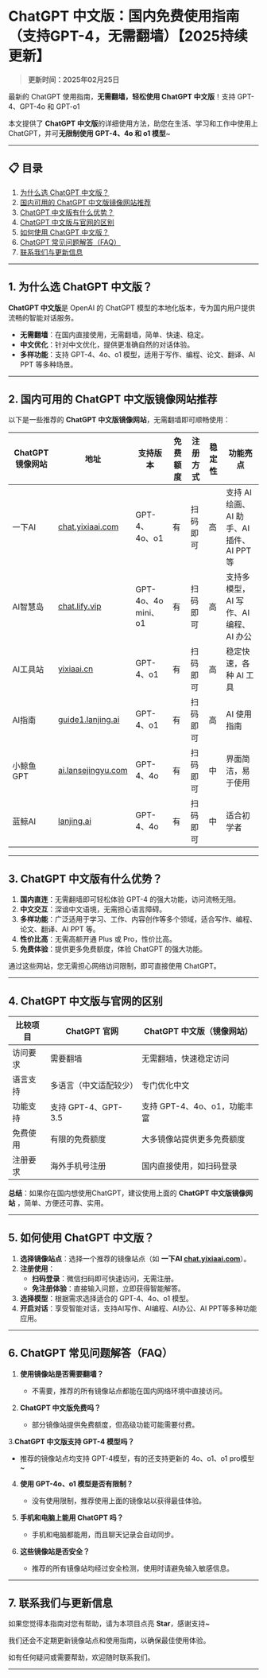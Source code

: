 # ChatGPT 中文版：国内免费使用指南（支持GPT-4，无需翻墙）【2025持续更新】

> **更新时间：2025年02月25日** 

最新的 ChatGPT 使用指南，**无需翻墙，轻松使用 ChatGPT 中文版**！支持 GPT-4、GPT-4o 和 GPT-o1

本文提供了 **ChatGPT 中文版**的详细使用方法，助您在生活、学习和工作中使用上 ChatGPT，并可**无限制使用 GPT-4、4o 和 o1 模型**~

---

## 📋 目录

1. [为什么选 ChatGPT 中文版？](#1-为什么选-chatgpt中文版)
2. [国内可用的 ChatGPT 中文版镜像网站推荐](#2-国内可用的-chatgpt中文版镜像网站推荐)
3. [ChatGPT 中文版有什么优势？](#3-chatgpt-中文版有什么优势)
4. [ChatGPT 中文版与官网的区别](#4-chatgpt-中文版与官网的区别)
5. [如何使用 ChatGPT 中文版？](#5-如何使用-chatgpt-中文版)
6. [ChatGPT 常见问题解答（FAQ）](#6-chatgpt-常见问题解答-faq)
7. [联系我们与更新信息](#7-联系我们与更新信息)

---

## 1. 为什么选 ChatGPT 中文版？

**ChatGPT 中文版**是 OpenAI 的 ChatGPT 模型的本地化版本，专为国内用户提供流畅的智能对话服务。

- **无需翻墙**：在国内直接使用，无需翻墙，简单、快速、稳定。
- **中文优化**：针对中文优化，提供更准确自然的对话体验。
- **多样功能**：支持 GPT-4、4o、o1 模型，适用于写作、编程、论文、翻译、AI PPT 等多种场景。

---

## 2. 国内可用的 ChatGPT 中文版镜像网站推荐

以下是一些推荐的 **ChatGPT 中文版镜像网站**，无需翻墙即可顺畅使用：

| ChatGPT 镜像网站        | 地址                             | 支持版本           | 免费额度 | 注册方式           | 稳定性  | 功能亮点                |
|-------------------------|----------------------------------|--------------------|----------|--------------------|---------|-------------------------|
| 一下AI                  | [chat.yixiaai.com](https://chat.yixiaai.com/) | GPT-4、4o、o1      | 有       | 扫码即可          | 高      | 支持 AI 绘画、AI 助手、AI 插件、AI PPT 等 |
| AI智慧岛               | [chat.lify.vip](https://chat.lify.vip/)      | GPT-4o、4o mini、o1 | 有       | 扫码即可          | 高      | 支持多模型，AI 写作、AI 编程、AI 办公  |
| AI工具站               | [yixiaai.cn](https://yixiaai.cn/)           | GPT-4、o1           | 有       | 扫码即可          | 高      | 稳定快速，各种 AI 工具  |
| AI指南                 | [guide1.lanjing.ai](https://guide1.lanjing.ai/) | GPT-4、o1           | 有       | 扫码即可          | 高      | AI 使用指南            |
| 小鲸鱼GPT               | [ai.lansejingyu.com](https://ai.lansejingyu.com/) | GPT-4、4o           | 有       | 扫码即可          | 中      | 界面简洁，易于使用      |
| 蓝鲸AI               | [lanjing.ai](https://lanjing.ai/)            | GPT-4、4o           | 有       | 扫码即可          | 中      | 适合初学者            |

---

## 3. ChatGPT 中文版有什么优势？

1. **国内直连**：无需翻墙即可轻松体验 GPT-4 的强大功能，访问流畅无阻。
2. **中文交互**：深谙中文语境，无需担心语言障碍。
3. **多样功能**：广泛适用于学习、工作、内容创作等多个领域，适合写作、编程、论文、翻译、AI PPT 等。
4. **性价比高**：无需高额开通 Plus 或 Pro，性价比高。
5. **免费体验**：提供更多免费额度，体验 ChatGPT 的强大功能。

通过这些网站，您无需担心网络访问限制，即可直接使用 ChatGPT。

---

## 4. ChatGPT 中文版与官网的区别

| 比较项目        | ChatGPT 官网                     | ChatGPT 中文版（镜像网站）         |
|-----------------|---------------------------------|-----------------------------------|
| 访问要求        | 需要翻墙                         | 无需翻墙，快速稳定访问            |
| 语言支持        | 多语言（中文适配较少）           | 专门优化中文                      |
| 功能支持        | 支持 GPT-4、GPT-3.5              | 支持 GPT-4、4o、o1，功能丰富      |
| 免费使用        | 有限的免费额度                  | 大多镜像站提供更多免费额度        |
| 注册要求        | 海外手机号注册                  | 国内直接使用，如扫码登录          |

**总结**：如果你在国内想使用ChatGPT，建议使用上面的 **ChatGPT 中文版镜像网站** ，简单、方便还可靠、实用。

---

## 5. 如何使用 ChatGPT 中文版？

1. **选择镜像站点**：选择一个推荐的镜像站点（如 **一下AI [chat.yixiaai.com](https://chat.yixiaai.com/)**）。
2. **注册使用**：
   - **扫码登录**：微信扫码即可快速访问，无需注册。
   - **免注册体验**：直接输入问题，立即获得智能解答。
3. **选择模型**：根据需求选择适合的 GPT-4、4o、o1 模型。
4. **开启对话**：享受智能对话，支持AI写作、AI编程、AI办公、AI PPT等多种功能应用。

---

## 6. ChatGPT 常见问题解答（FAQ）

1. **使用镜像站是否需要翻墙？**
   - 不需要，推荐的所有镜像站点都能在国内网络环境中直接访问。

2. **ChatGPT 中文版免费吗？**
   - 部分镜像站提供免费额度，但高级功能可能需要付费。

3.**ChatGPT 中文版支持 GPT-4 模型吗？**
   - 推荐的镜像站点均支持 GPT-4模型，有的还支持更新的 4o、o1、o1 pro模型~
 
4. **使用 GPT-4o、o1 模型是否有限制？**
   - 没有使用限制，推荐使用上面的镜像站以获得最佳体验。

5. **手机和电脑上能用 ChatGPT 吗？**
   - 手机和电脑都能用，而且聊天记录会自动同步。

6. **这些镜像站是否安全？**
   - 推荐的所有镜像站均经过安全检测，使用时请避免输入敏感信息。

---

## 7. 联系我们与更新信息

如果您觉得本指南对您有帮助，请为本项目点亮 **Star**，感谢支持~

我们还会不定期更新镜像站点和使用指南，以确保最佳使用体验。

如有任何疑问或需要帮助，欢迎随时联系我们。

---
